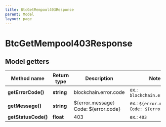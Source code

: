 ```yaml
---
title: BtcGetMempool403Response
parent: Model
layout: page
---
```


# BtcGetMempool403Response

## Model getters

Method name | Return type | Description | Notes
------------ | ------------- | ------------- | -------------
**getErrorCode()** | **string** | blockchain.error.code | ex.: `blockchain.error.code`
**getMessage()** | **string** | ${error.message} Code: ${error.code} | ex.: `${error.message} Code: ${error.code}`
**getStatusCode()** | **float** | 403 | ex.: `403`


